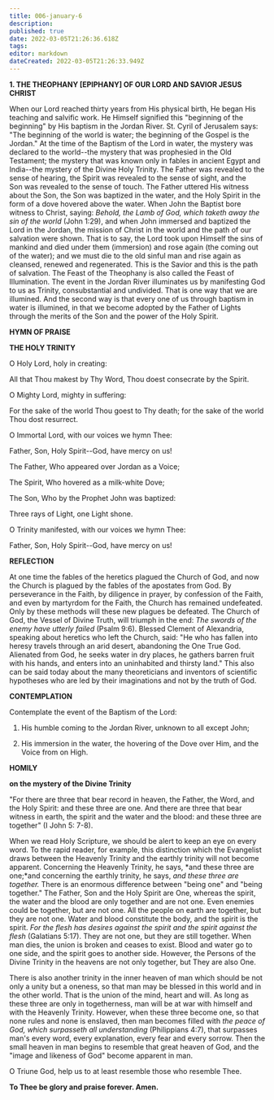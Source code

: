 ```yaml
---
title: 006-january-6
description: 
published: true
date: 2022-03-05T21:26:36.618Z
tags: 
editor: markdown
dateCreated: 2022-03-05T21:26:33.949Z
---
```


**1. THE THEOPHANY [EPIPHANY] OF OUR LORD AND SAVIOR JESUS CHRIST**

When our Lord reached thirty years from His physical birth, He began His teaching and salvific work. He Himself signified this "beginning of the beginning" by His baptism in the Jordan River. St. Cyril of Jerusalem says: "The beginning of the world is water; the beginning of the Gospel is the Jordan." At the time of the Baptism of the Lord in water, the mystery was declared to the world--the mystery that was prophesied in the Old Testament; the mystery that was known only in fables in ancient Egypt and India--the mystery of the Divine Holy Trinity. The Father was revealed to the sense of hearing, the Spirit was revealed to the sense of sight, and the Son was revealed to the sense of touch. The Father uttered His witness about the Son, the Son was baptized in the water, and the Holy Spirit in the form of a dove hovered above the water. When John the Baptist bore witness to Christ, saying: *Behold, the Lamb of God, which taketh away the sin of the world* (John 1:29), and when John immersed and baptized the Lord in the Jordan, the mission of Christ in the world and the path of our salvation were shown. That is to say, the Lord took upon Himself the sins of mankind and died under them (immersion) and rose again (the coming out of the water); and we must die to the old sinful man and rise again as cleansed, renewed and regenerated. This is the Savior and this is the path of salvation. The Feast of the Theophany is also called the Feast of Illumination. The event in the Jordan River illuminates us by manifesting God to us as Trinity, consubstantial and undivided. That is one way that we are illumined. And the second way is that every one of us through baptism in water is illumined, in that we become adopted by the Father of Lights through the merits of the Son and the power of the Holy Spirit.


**HYMN OF PRAISE**

**THE HOLY TRINITY**

O Holy Lord, holy in creating:

 All that Thou makest by Thy Word, Thou doest consecrate by the Spirit.

O Mighty Lord, mighty in suffering:

For the sake of the world Thou goest to Thy death; for the sake of the world Thou dost resurrect.

O Immortal Lord, with our voices we hymn Thee:

Father, Son, Holy Spirit--God, have mercy on us!

The Father, Who appeared over Jordan as a Voice;

The Spirit, Who hovered as a milk-white Dove;


The Son, Who by the Prophet John was baptized:

Three rays of Light, one Light shone.

O Trinity manifested, with our voices we hymn Thee:

Father, Son, Holy Spirit--God, have mercy on us!



 **REFLECTION**

At one time the fables of the heretics plagued the Church of God, and now the Church is plagued by the fables of the apostates from God. By perseverance in the Faith, by diligence in prayer, by confession of the Faith, and even by martyrdom for the Faith, the Church has remained undefeated. Only by these methods will these new plagues be defeated. The Church of God, the Vessel of Divine Truth, will triumph in the end: *The swords of the enemy have utterly failed* (Psalm 9:6). Blessed Clement of Alexandria, speaking about heretics who left the Church, said: "He who has fallen into heresy travels through an arid desert, abandoning the One True God. Alienated from God, he seeks water in dry places, he gathers barren fruit with his hands, and enters into an uninhabited and thirsty land." This also can be said today about the many theoreticians and inventors of scientific hypotheses who are led by their imaginations and not by the truth of God.



 **CONTEMPLATION**

Contemplate the event of the Baptism of the Lord:

1.  His humble coming to the Jordan River, unknown to all except John;

1.  His immersion in the water, the hovering of the Dove over Him, and the Voice from on High.


 **HOMILY**

**on the mystery of the Divine Trinity**

"For there are three that bear record in heaven, the Father, the Word, and the Holy Spirit: and these three are one. And there are three that bear witness in earth, the spirit and the water and the blood: and these three are together" (I John 5: 7-8).
 
 When we read Holy Scripture, we should be alert to keep an eye on every word. To the rapid reader, for example, this distinction which the Evangelist draws between the Heavenly Trinity and the earthly trinity will not become apparent. Concerning the Heavenly Trinity, he says, *and these three are one;*and concerning the earthly trinity, he says, *and these three are together.* There is an enormous difference between "being one" and "being together." The Father, Son and the Holy Spirit are One, whereas the spirit, the water and the blood are only together and are not one. Even enemies could be together, but are not one. All the people on earth are together, but they are not one. Water and blood constitute the body, and the spirit is the spirit. *For the flesh has desires against the spirit and the spirit against the flesh* (Galatians 5:17). They are not one, but they are still together. When man dies, the union is broken and ceases to exist. Blood and water go to one side, and the spirit goes to another side. However, the Persons of the Divine Trinity in the heavens are not only together, but They are also One.

There is also another trinity in the inner heaven of man which should be not only a unity but a oneness, so that man may be blessed in this world and in the other world. That is the union of the mind, heart and will. As long as these three are only in togetherness, man will be at war with himself and with the Heavenly Trinity. However, when these three become one, so that none rules and none is enslaved, then man becomes filled with *the peace of God, which surpasseth all understanding* (Philippians 4:7), that surpasses man's every word, every explanation, every fear and every sorrow. Then the small heaven in man begins to resemble that great heaven of God, and the "image and likeness of God" become apparent in man.

O Triune God, help us to at least resemble those who resemble Thee.

**To Thee be glory and praise forever. Amen.**

